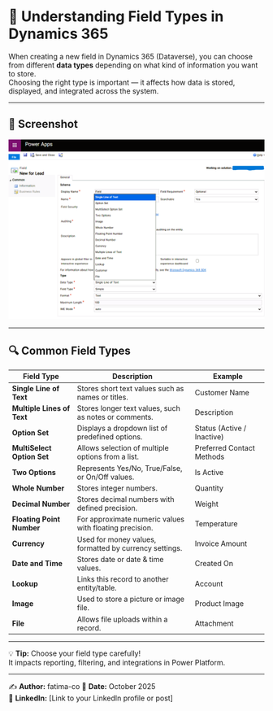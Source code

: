 # 🧩 Understanding Field Types in Dynamics 365

When creating a new field in Dynamics 365 (Dataverse), you can choose from different **data types** depending on what kind of information you want to store.  
Choosing the right type is important — it affects how data is stored, displayed, and integrated across the system.

---

## 📸 Screenshot
![Dynamics 365 Field Types](Fields.png)

---

## 🔍 Common Field Types

| Field Type | Description | Example |
|-------------|-------------|----------|
| **Single Line of Text** | Stores short text values such as names or titles. | Customer Name |
| **Multiple Lines of Text** | Stores longer text values, such as notes or comments. | Description |
| **Option Set** | Displays a dropdown list of predefined options. | Status (Active / Inactive) |
| **MultiSelect Option Set** | Allows selection of multiple options from a list. | Preferred Contact Methods |
| **Two Options** | Represents Yes/No, True/False, or On/Off values. | Is Active |
| **Whole Number** | Stores integer numbers. | Quantity |
| **Decimal Number** | Stores decimal numbers with defined precision. | Weight |
| **Floating Point Number** | For approximate numeric values with floating precision. | Temperature |
| **Currency** | Used for money values, formatted by currency settings. | Invoice Amount |
| **Date and Time** | Stores date or date & time values. | Created On |
| **Lookup** | Links this record to another entity/table. | Account |
| **Image** | Used to store a picture or image file. | Product Image |
| **File** | Allows file uploads within a record. | Attachment |

---

💡 **Tip:** Choose your field type carefully!  
It impacts reporting, filtering, and integrations in Power Platform.

---

✍️ **Author:** fatima-co
📅 **Date:** October 2025  
🔗 **LinkedIn:** [Link to your LinkedIn profile or post]
